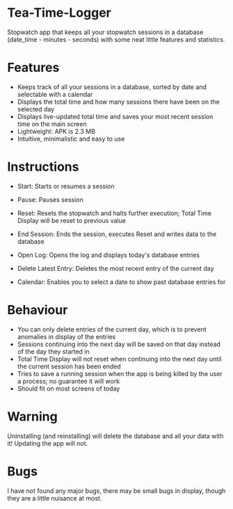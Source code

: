 # Tea-Time-Logger
Stopwatch app that keeps all your stopwatch sessions in a database (date_time - minutes - seconds) with some neat little features and statistics.

# Features
- Keeps track of all your sessions in a database, sorted by date and selectable with a calendar
- Displays the total time and how many sessions there have been on the selected day
- Displays live-updated total time and saves your most recent session time on the main screen
- Lightweight: APK is 2.3 MB
- Intuitive, minimalistic and easy to use


# Instructions
- Start: Starts or resumes a session
- Pause: Pauses session
- Reset: Resets the stopwatch and halts further execution; Total Time Display will be reset to previous value

- End Session: Ends the session, executes Reset and writes data to the database
- Open Log: Opens the log and displays today's database entries
- Delete Latest Entry: Deletes the most recent entry of the current day
- Calendar: Enables you to select a date to show past database entries for


# Behaviour
- You can only delete entries of the current day, which is to prevent anomalies in display of the entries
- Sessions continuing into the next day will be saved on that day instead of the day they started in
- Total Time Display will not reset when continuing into the next day until the current session has been ended
- Tries to save a running session when the app is being killed by the user a process; no guarantee it will work
- Should fit on most screens of today


# Warning
Uninstalling (and reinstalling) will delete the database and all your data with it!
Updating the app will not.


# Bugs
I have not found any major bugs, there may be small bugs in display, though they are a little nuisance at most.
